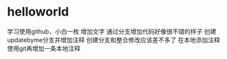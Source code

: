 # helloworld
学习使用github，小白一枚
增加文字
通过分支增加代码好像很不错的样子
创建updatebyme分支并增加注释
创建分支和整合修改应该差不多了
在本地添加注释
使用git再增加一条本地注释